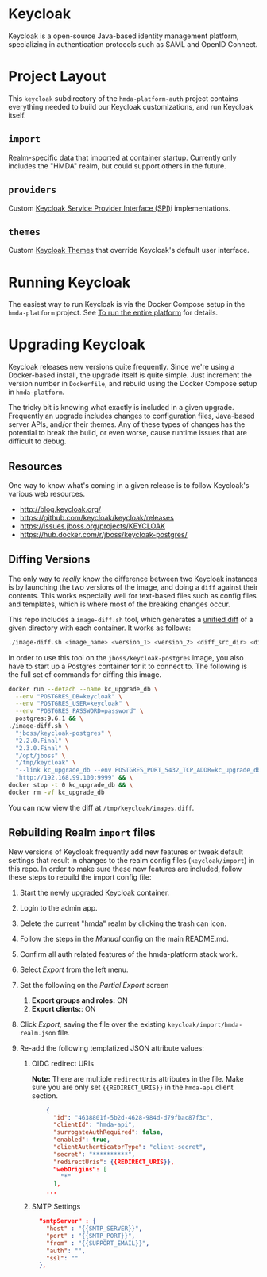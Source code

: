 # Keycloak

Keycloak is a open-source Java-based identity management platform, specializing in
authentication protocols such as SAML and OpenID Connect.


# Project Layout

This `keycloak` subdirectory of the `hmda-platform-auth` project contains everything needed to build
our Keycloak customizations, and run Keycloak itself.

## `import`
Realm-specific data that imported at container startup.  Currently only includes the "HMDA" realm, but
could support others in the future.

## `providers`
Custom [Keycloak Service Provider Interface (SPI)](https://keycloak.gitbooks.io/server-developer-guide/content/v/2.4/topics/providers.html)i
implementations.

## `themes`
Custom [Keycloak Themes](https://keycloak.gitbooks.io/server-developer-guide/content/v/2.4/topics/themes.html)
that override Keycloak's default user interface.


# Running Keycloak

The easiest way to run Keycloak is via the Docker Compose setup in the `hmda-platform` project.
See [To run the entire platform](https://github.com/cfpb/hmda-platform#to-run-the-entire-platform) for details.


# Upgrading Keycloak

Keycloak releases new versions quite frequently.  Since we're using a Docker-based install, the upgrade itself
is quite simple.  Just increment the version number in `Dockerfile`, and rebuild using the Docker Compose setup
in `hmda-platform`.

The tricky bit is knowing what exactly is included in a given upgrade.  Frequently an upgrade includes changes
to configuration files, Java-based server APIs, and/or their themes.  Any of these types of changes has the
potential to break the build, or even worse, cause runtime issues that are difficult to debug.

## Resources

One way to know what's coming in a given release is to follow Keycloak's various web resources.

* http://blog.keycloak.org/
* https://github.com/keycloak/keycloak/releases
* https://issues.jboss.org/projects/KEYCLOAK
* https://hub.docker.com/r/jboss/keycloak-postgres/

## Diffing Versions

The only way to _really_ know the difference between two Keycloak instances is by launching 
the two versions of the image, and doing a `diff` against their contents.  This works especially
well for text-based files such as config files and templates, which is where most of the breaking
changes occur.

This repo includes a `image-diff.sh` tool, which generates a [unified diff](https://en.wikipedia.org/wiki/Diff_utility#Unified_format)
of a given directory with each container.  It works as follows:

```bash
./image-diff.sh <image_name> <version_1> <version_2> <diff_src_dir> <diff_dest_dir> [docker_run_opts] [container_up_url]
```

In order to use this tool on the `jboss/keycloak-postgres` image, you also have to start up a Postgres container
for it to connect to.  The following is the full set of commands for diffing this image.

```bash
docker run --detach --name kc_upgrade_db \
  --env "POSTGRES_DB=keycloak" \
  --env "POSTGRES_USER=keycloak" \
  --env "POSTGRES_PASSWORD=password" \
  postgres:9.6.1 && \
./image-diff.sh \
  "jboss/keycloak-postgres" \
  "2.2.0.Final" \
  "2.3.0.Final" \
  "/opt/jboss" \
  "/tmp/keycloak" \
  "--link kc_upgrade_db --env POSTGRES_PORT_5432_TCP_ADDR=kc_upgrade_db --publish 9999:8080" \
  "http://192.168.99.100:9999" && \
docker stop -t 0 kc_upgrade_db && \
docker rm -vf kc_upgrade_db
```

You can now view the diff at `/tmp/keycloak/images.diff`.

## Rebuilding Realm `import` files
New versions of Keycloak frequently add new features or tweak default settings
that result in changes to the realm config files (`keycloak/import`) in this repo.
In order to make sure these new features are included, follow these steps to 
rebuild the import config file:

1. Start the newly upgraded Keycloak container.
1. Login to the admin app.
1. Delete the current "hmda" realm by clicking the trash can icon.
1. Follow the steps in the _Manual_ config on the main README.md.
1. Confirm all auth related features of the hmda-platform stack work.
1. Select _Export_ from the left menu.
1. Set the following on the _Partial Export_ screen
    1. **Export groups and roles:** ON
    1. **Export clients:**: ON
1. Click _Export_, saving the file over the existing
    `keycloak/import/hmda-realm.json` file.
1. Re-add the following templatized JSON attribute values:

    1. OIDC redirect URIs

        **Note:** There are multiple `redirectUris` attributes
        in the file.  Make sure you are only set `{{REDIRECT_URIS}}`
        in the `hmda-api` client section.

        ```json
            {
              "id": "4638801f-5b2d-4628-984d-d79fbac87f3c",
              "clientId": "hmda-api",
              "surrogateAuthRequired": false,
              "enabled": true,
              "clientAuthenticatorType": "client-secret",
              "secret": "**********",
              "redirectUris": {{REDIRECT_URIS}},
              "webOrigins": [
                "*"
              ],
            ...
        ```

    1. SMTP Settings

        ```json
          "smtpServer" : {
            "host" : "{{SMTP_SERVER}}",
            "port" : "{{SMTP_PORT}}",
            "from" : "{{SUPPORT_EMAIL}}",
            "auth": "",
            "ssl": ""
          },
        ```

